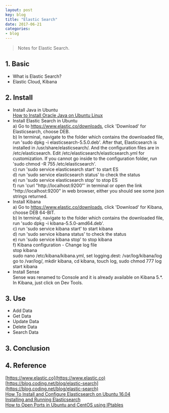 ```yaml
---
layout: post
key: blog
title: "Elastic Search"
date: 2017-06-21
categories:
- blog
---
```


> Notes for Elastic Search.

## 1. Basic
  * What is Elastic Search?
  * Elastic Cloud, Kibana

## 2. Install
  * Install Java in Ubuntu  
  [How to Install Oracle Java on Ubuntu Linux](http://www.wikihow.com/Install-Oracle-Java-on-Ubuntu-Linux)  
  * Install Elastic Search in Ubuntu  
  a) Go to https://www.elastic.co/downloads, click 'Download' for Elasticsearch, choose DEB.  
  b) In terminal, navigate to the folder which contains the downloaded file, run 'sudo dpkg -i elasticsearch-5.5.0.deb'. After that, Elasticsearch is installed in /usr/share/elasticsearch/. And the configuration files are in /etc/elasticsearch. Edit /etc/elasticsearch/elasticsearch.yml for customization. If you cannot go inside to the configuration folder, run 'sudo chmod -R 755 /etc/elasticsearch'.  
  c) run 'sudo service elasticsearch start' to start ES  
  d) run 'sudo service elasticsearch status' to check the status  
  e) run 'sudo service elasticsearch stop' to stop ES  
  f) run 'curl "http://localhost:9200"' in terminal or open the link "http://localhost:9200" in web browser, either you should see some json strings returned.  
  * Install Kibana  
  a) Go to https://www.elastic.co/downloads, click 'Download' for Kibana, choose DEB 64-BIT.  
  b) In terminal, navigate to the folder which contains the downloaded file, run 'sudo dpkg -i kibana-5.5.0-amd64.deb'.  
  c) run 'sudo service kibana start' to start kibana  
  d) run 'sudo service kibana status' to check the status  
  e) run 'sudo service kibana stop' to stop kibana  
  f) Kibana configuration - Change log file  
  stop kibana  
  sudo nano /etc/kibana/kibana.yml, set logging.dest: /var/log/kibana/log  
  go to /var/log/, mkdir kibana, cd kibana, touch log, sudo chmod 777 log  
  start kibana  
  * Install Sense  
  Sense was renamed to Console and it is already available on Kibana 5.\*. In Kibana, just click on Dev Tools.  

## 3. Use
  * Add Data
  * Get Data
  * Update Data
  * Delete Data
  * Search Data

## 3. Conclusion

## 4. Reference
[https://www.elastic.co](https://www.elastic.co)  
[https://blog.coding.net/blog/elastic-search](https://blog.coding.net/blog/elastic-search)  
[How To Install and Configure Elasticsearch on Ubuntu 16.04](https://www.digitalocean.com/community/tutorials/how-to-install-and-configure-elasticsearch-on-ubuntu-16-04)  
[Installing and Running Elasticsearch](https://www.elastic.co/guide/en/elasticsearch/guide/current/running-elasticsearch.html)  
[How to Open Ports in Ubuntu and CentOS using IPtables](https://www.rosehosting.com/blog/how-to-open-ports-in-ubuntu-and-centos-using-iptables/)  
